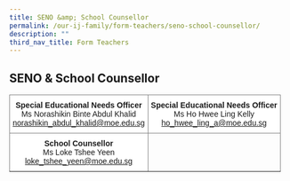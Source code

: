 ```yaml
---
title: SENO &amp; School Counsellor
permalink: /our-ij-family/form-teachers/seno-school-counsellor/
description: ""
third_nav_title: Form Teachers
---
```

## SENO &amp; School Counsellor

<table style="border-collapse:collapse;border-spacing:0" class="tg"><thead><tr><th style="background-color:#FFF;border-color:inherit;border-style:solid;border-width:1px;font-family:Arial, sans-serif;font-size:14px;font-weight:normal;overflow:hidden;padding:10px 5px;text-align:center;vertical-align:top;word-break:normal"><span style="font-weight:bold">Special Educational Needs Officer</span><br>Ms Norashikin Binte Abdul Khalid<br><a href="mailto:norashikin_abdul_khalid@moe.edu.sg">norashikin_abdul_khalid@moe.edu.sg</a></th><th style="background-color:#FFF;border-color:inherit;border-style:solid;border-width:1px;font-family:Arial, sans-serif;font-size:14px;font-weight:normal;overflow:hidden;padding:10px 5px;text-align:center;vertical-align:top;word-break:normal"><span style="font-weight:bold">Special Educational Needs Officer</span><br>Ms Ho Hwee Ling Kelly<br><a href="mailto:ho_hwee_ling_a@moe.edu.sg">ho_hwee_ling_a@moe.edu.sg</a><br></th></tr></thead><tbody><tr><td style="background-color:#FFF;border-color:inherit;border-style:solid;border-width:1px;font-family:Arial, sans-serif;font-size:14px;overflow:hidden;padding:10px 5px;text-align:center;vertical-align:top;word-break:normal"><span style="font-weight:bold">School Counsellor</span><br>Ms Loke Tshee Yeen<br><a href="mailto:loke_tshee_yeen@moe.edu.sg">loke_tshee_yeen@moe.edu.sg</a><br></td><td style="border-color:inherit;border-style:solid;border-width:1px;font-family:Arial, sans-serif;font-size:14px;font-weight:bold;overflow:hidden;padding:10px 5px;text-align:left;vertical-align:top;word-break:normal"></td></tr></tbody></table>